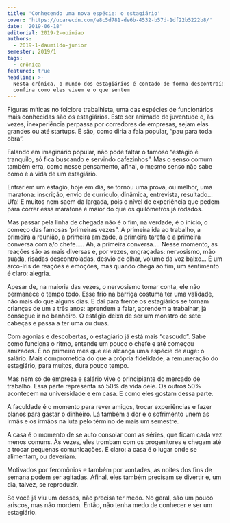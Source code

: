 ```yaml
---
title: 'Conhecendo uma nova espécie: o estagiário'
cover: 'https://ucarecdn.com/e8c5d781-de6b-4532-b57d-1df22b5222b8/'
date: '2019-06-18'
editorial: 2019-2-opiniao
authors:
  - 2019-1-daumildo-junior
semester: 2019/1
tags:
  - crônica
featured: true
headline: >-
  Nesta crônica, o mundo dos estagiários é contado de forma descontraída e leve,
  confira como eles vivem e o que sentem
---
```

Figuras míticas no folclore trabalhista, uma das espécies de funcionários mais conhecidas são os estagiários. Este ser animado de juventude e, às vezes, inexperiência perpassa por corredores de empresas, sejam elas grandes ou até startups. E são, como diria a fala popular, “pau para toda obra”.

Falando em imaginário popular, não pode faltar o famoso “estágio é tranquilo, só fica buscando e servindo cafezinhos”. Mas o senso comum também erra, como nesse pensamento, afinal, o mesmo senso não sabe como é a vida de um estagiário. 

Entrar em um estágio, hoje em dia, se tornou uma prova, ou melhor, uma maratona: inscrição, envio de currículo, dinâmica, entrevista, resultado… Ufa! E muitos nem saem da largada, pois o nível de experiência que pedem para correr essa maratona é maior do que os quilômetros já rodados.

Mas passar pela linha de chegada não é o fim, na verdade, é o início, o começo das famosas ‘primeiras vezes”. A primeira ida ao trabalho, a primeira a reunião, a primeira amizade, a primeira tarefa e a primeira conversa com a/o chefe….. Ah, a primeira conversa…. Nesse momento, as reações são as mais diversas e, por vezes, engraçadas: nervosismo, mão suada, risadas descontroladas, desvio de olhar, volume da voz baixo… É um arco-íris de reações e emoções, mas quando chega ao fim, um sentimento é claro: alegria.

Apesar de, na maioria das vezes, o nervosismo tomar conta, ele não permanece o tempo todo. Esse frio na barriga costuma ter uma validade, não mais do que alguns dias. E daí para frente os estagiários se tornam crianças de um a três anos: aprendem a falar, aprendem a trabalhar, já consegue ir no banheiro. O estágio deixa de ser um monstro de sete cabeças e passa a ter uma ou duas. 

Com agonias e descobertas, o estagiário já está mais “cascudo”. Sabe como funciona o ritmo, entende um pouco o chefe e até começou amizades. É no primeiro mês que ele alcança uma espécie de auge: o salário. Mais comprometida do que a própria fidelidade, a remuneração do estagiário, para muitos, dura pouco tempo.

Mas nem só de empresa e salário vive o principiante do mercado de trabalho. Essa parte representa só 50% da vida dele. Os outros 50% acontecem na universidade e em casa. E como eles gostam dessa parte. 

A faculdade é o momento para rever amigos, trocar experiências e fazer planos para gastar o dinheiro. Lá também a dor e o sofrimento unem as irmãs e os irmãos na luta pelo término de mais um semestre.

A casa é o momento de se auto consolar com as séries, que ficam cada vez menos comuns. Às vezes, eles trombam com os progenitores e chegam até a trocar pequenas comunicações. E claro: a casa é o lugar onde se alimentam, ou deveriam. 

Motivados por feromônios e também por vontades, as noites dos fins de semana podem ser agitadas. Afinal, eles também precisam se divertir e, um dia, talvez, se reproduzir.

Se você já viu um desses, não precisa ter medo. No geral, são um pouco ariscos, mas não mordem. Então, não tenha medo de conhecer e ser um estagiário.
